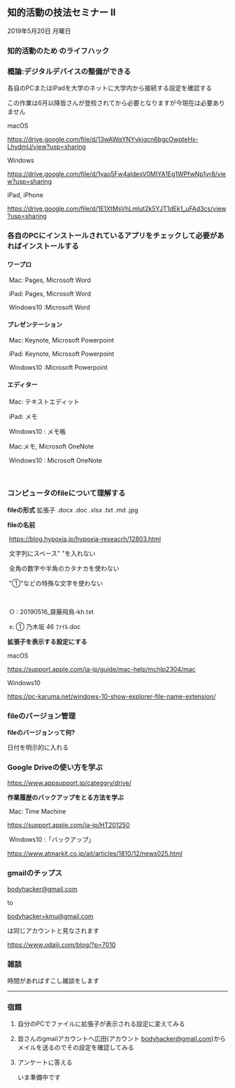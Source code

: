 ## 知的活動の技法セミナー II

2019年5月20日 月曜日



### 知的活動のため のライフハック

### 概論:デジタルデバイスの整備ができる



各自のPCまたはiPadを大学のネットに大学内から接続する設定を確認する

この作業は6月以降皆さんが登校されてから必要となりますが今現在は必要ありません

macOS

https://drive.google.com/file/d/13wAWqYNYvkjqcn6bgcOwpteHx-LhydmU/view?usp=sharing



Windows

https://drive.google.com/file/d/1yao5Fw4aIdesV0MIYA1Eg1WPfwNp1yr8/view?usp=sharing



iPad, iPhone

https://drive.google.com/file/d/1E1XtMsVhLmlut2k5YJT1dEk1_uFAd3cs/view?usp=sharing



### 各自のPCにインストールされているアプリをチェックして必要があればインストールする

#### ワープロ

​	Mac: Pages, Microsoft Word

​	iPad: Pages, Microsoft Word

​	Windows10 :Microsoft Word

#### プレゼンテーション

​	Mac: Keynote, Microsoft Powerpoint

​	iPad: Keynote, Microsoft Powerpoint

​	Windows10 :Microsoft Powerpoint

#### エディター

​	Mac: テキストエディット

​	iPad: メモ

​	Windows10 :	メモ帳



​	Mac:メモ, Microsoft OneNote

​	Windows10 : Microsoft OneNote

​	

### コンピュータのfileについて理解する

**fileの形式**
	拡張子
	.docx
	.doc
	.xlsx
	.txt
	.md
	.jpg	

**fileの名前**

​	https://blog.hypoxia.jp/hypoxia-reseacrh/12803.html

​	文字列にスペース" "を入れない

​	全角の数字や半角のカタナカを使わない

​	"①"などの特殊な文字を使わない

​	

​	○ : 20190516_齋藤飛鳥-kh.txt

​	x: ① 乃木坂 46 ﾌｧｲﾙ.doc



**拡張子を表示する設定にする**

macOS

https://support.apple.com/ja-jp/guide/mac-help/mchlp2304/mac

Windows10

https://pc-karuma.net/windows-10-show-explorer-file-name-extension/



### fileのバージョン管理

**fileのバージョンって何?**

日付を明示的に入れる



### Google Driveの使い方を学ぶ

https://www.appsupport.jp/category/drive/

**作業履歴のバックアップをとる方法を学ぶ**

​	Mac: Time Machine

https://support.apple.com/ja-jp/HT201250

​	Windows10 :「バックアップ」

https://www.atmarkit.co.jp/ait/articles/1810/12/news025.html



### gmailのチップス

bodyhacker@gmail.com

to

bodyhacker+kmu@gmail.com

は同じアカウントと見なされます



https://www.odaiji.com/blog/?p=7010



### 雑談

時間があればすこし雑談をします

---

### 宿題

1. 自分のPCでファイルに拡張子が表示される設定に変えてみる

2. 皆さんのgmailアカウントへ広田(アカウント bodyhacker@gmail.com)からメイルを送るのでその設定を確認してみる

3. アンケートに答える

   いま準備中です













​	





